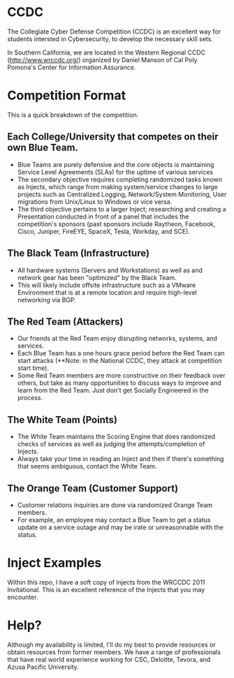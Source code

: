 # CCDC

The Collegiate Cyber Defense Competition (CCDC) is an excellent way for students
intersted in Cybersecurity, to develop the necessary skill sets. 

In Southern California, we are located in the Western Regional CCDC (http://www.wrccdc.org/)
organized by Daniel Manson of Cal Poly Pomona's Center for Information Assurance. 

# Competition Format

This is a quick breakdown of the competition. 

## Each College/University that competes on their own Blue Team. 
- Blue Teams are purely defensive and the core objects is maintaining
Service Level Agreements (SLAs) for the uptime of various services
- The secondary objective requires completing randomized tasks known as
Injects, which range from making system/service changes to large projects
such as Centralized Logging, Network/System Monitoring, User migrations 
from Unix/Linux to Windows or vice versa. 
- The third objective pertains to a larger Inject; researching and 
creating a Presentation conducted in front of a panel that includes 
the competition's sponsors (past sponsors include Raytheon, Facebook, Cisco,
Juniper, FireEYE, SpaceX, Tesla, Workday, and SCE). 
## The Black Team (Infrastructure)
- All hardware systems (Servers and Workstations) as well as and network gear 
has been "optimized" by the Black Team.
- This will likely include offsite infrastructure such as a VMware
Environment that is at a remote location and require high-level networking
via BGP. 
## The Red Team (Attackers)
- Our friends at the Red Team enjoy disrupting networks, systems, and services.
- Each Blue Team has a one hours grace period before the Red Team can start
attacks (**Note: in the National CCDC, they attack at competition start time). 
- Some Red Team members are more constructive on their feedback over others,
but take as many opportunities to discuss ways to improve and learn from the
Red Team. Just don't get Socially Engineered in the process. 
## The White Team (Points)
- The White Team maintains the Scoring Engine that does randomized checks of 
services as well as judging the attempts/completion of Injects. 
- Always take your time in reading an Inject and then if there's something that
seems ambiguous, contact the White Team. 
## The Orange Team (Customer Support)
- Customer relations inquiries are done via randomized Orange Team members.
- For example, an employee may contact a Blue Team to get a status update on a
service outage and may be irate or unreasonnable with the status.

# Inject Examples
Within this repo, I have a soft copy of injects from the WRCCDC 2011 Invitational. This is an excellent reference of the Injects that you may encounter. 

# Help? 
Although my availability is limited, I'll do my best to provide resources or obtain resources from former members. We have a range of professionals that have real world experience working for CSC, Deloitte, Tevora, and Azusa Pacific University. 

